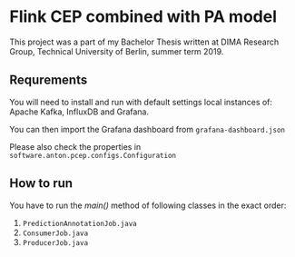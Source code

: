 # Flink CEP combined with PA model

This project was a part of my Bachelor Thesis written at DIMA Research Group, Technical University of Berlin, summer term 2019.

## Requrements
You will need to install and run with default settings local instances of: Apache Kafka, InfluxDB and Grafana. 

You can then import the Grafana dashboard from `grafana-dashboard.json`

Please also check the properties in `software.anton.pcep.configs.Configuration`

## How to run
You have to run the _main()_ method of following classes in the exact order:
1. `PredictionAnnotationJob.java`
2. `ConsumerJob.java`
3. `ProducerJob.java`

